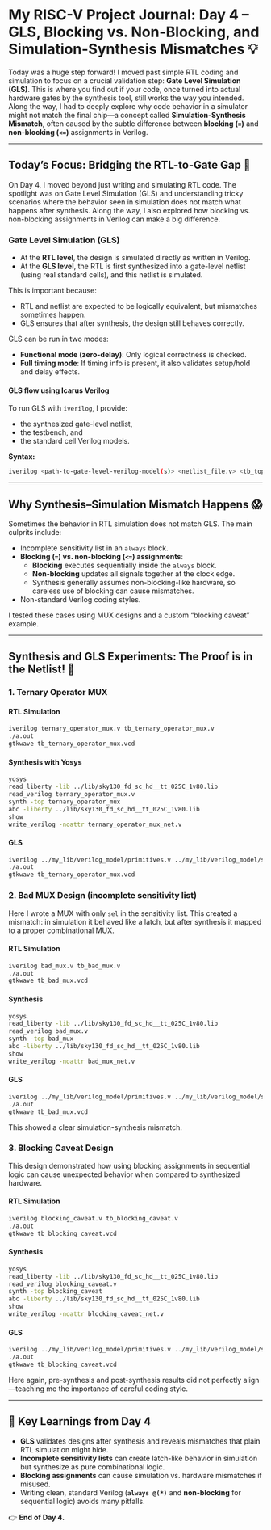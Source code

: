 # My RISC-V Project Journal: Day 4 – GLS, Blocking vs. Non-Blocking, and Simulation-Synthesis Mismatches 💡

Today was a huge step forward\! I moved past simple RTL coding and simulation to focus on a crucial validation step: **Gate Level Simulation (GLS)**. This is where you find out if your code, once turned into actual hardware gates by the synthesis tool, still works the way you intended. Along the way, I had to deeply explore why code behavior in a simulator might not match the final chip—a concept called **Simulation-Synthesis Mismatch**, often caused by the subtle difference between **blocking (`=`)** and **non-blocking (`<=`)** assignments in Verilog.

-----

## Today’s Focus: Bridging the RTL-to-Gate Gap 🌉

On Day 4, I moved beyond just writing and simulating RTL code. The spotlight was on Gate Level Simulation (GLS) and understanding tricky scenarios where the behavior seen in simulation does not match what happens after synthesis. Along the way, I also explored how blocking vs. non-blocking assignments in Verilog can make a big difference.

### Gate Level Simulation (GLS)

  * At the **RTL level**, the design is simulated directly as written in Verilog.
  * At the **GLS level**, the RTL is first synthesized into a gate-level netlist (using real standard cells), and this netlist is simulated.

This is important because:

  * RTL and netlist are expected to be logically equivalent, but mismatches sometimes happen.
  * GLS ensures that after synthesis, the design still behaves correctly.

GLS can be run in two modes:

  * **Functional mode (zero-delay)**: Only logical correctness is checked.
  * **Full timing mode**: If timing info is present, it also validates setup/hold and delay effects.

#### GLS flow using Icarus Verilog

To run GLS with `iverilog`, I provide:

  * the synthesized gate-level netlist,
  * the testbench, and
  * the standard cell Verilog models.

**Syntax:**

```bash
iverilog <path-to-gate-level-verilog-model(s)> <netlist_file.v> <tb_top.v>
```

-----

## Why Synthesis–Simulation Mismatch Happens 😱

Sometimes the behavior in RTL simulation does not match GLS. The main culprits include:

  * Incomplete sensitivity list in an `always` block.
  * **Blocking (`=`) vs. non-blocking (`<=`) assignments**:
      * **Blocking** executes sequentially inside the `always` block.
      * **Non-blocking** updates all signals together at the clock edge.
      * Synthesis generally assumes non-blocking-like hardware, so careless use of blocking can cause mismatches.
  * Non-standard Verilog coding styles.

I tested these cases using MUX designs and a custom “blocking caveat” example.

-----

## Synthesis and GLS Experiments: The Proof is in the Netlist\! 🔬

### 1\. Ternary Operator MUX

#### RTL Simulation

```bash
iverilog ternary_operator_mux.v tb_ternary_operator_mux.v
./a.out
gtkwave tb_ternary_operator_mux.vcd
```

#### Synthesis with Yosys

```bash
yosys
read_liberty -lib ../lib/sky130_fd_sc_hd__tt_025C_1v80.lib
read_verilog ternary_operator_mux.v
synth -top ternary_operator_mux
abc -liberty ../lib/sky130_fd_sc_hd__tt_025C_1v80.lib
show
write_verilog -noattr ternary_operator_mux_net.v
```

#### GLS

```bash
iverilog ../my_lib/verilog_model/primitives.v ../my_lib/verilog_model/sky130_fd_sc_hd.v ternary_operator_mux_net.v tb_ternary_operator_mux.v
./a.out
gtkwave tb_ternary_operator_mux.vcd
```

### 2\. Bad MUX Design (incomplete sensitivity list)

Here I wrote a MUX with only `sel` in the sensitivity list. This created a mismatch: in simulation it behaved like a latch, but after synthesis it mapped to a proper combinational MUX.

#### RTL Simulation

```bash
iverilog bad_mux.v tb_bad_mux.v
./a.out
gtkwave tb_bad_mux.vcd
```

#### Synthesis

```bash
yosys
read_liberty -lib ../lib/sky130_fd_sc_hd__tt_025C_1v80.lib
read_verilog bad_mux.v
synth -top bad_mux
abc -liberty ../lib/sky130_fd_sc_hd__tt_025C_1v80.lib
show
write_verilog -noattr bad_mux_net.v
```

#### GLS

```bash
iverilog ../my_lib/verilog_model/primitives.v ../my_lib/verilog_model/sky130_fd_sc_hd.v bad_mux_net.v tb_bad_mux.v
./a.out
gtkwave tb_bad_mux.vcd
```

This showed a clear simulation-synthesis mismatch.

### 3\. Blocking Caveat Design

This design demonstrated how using blocking assignments in sequential logic can cause unexpected behavior when compared to synthesized hardware.

#### RTL Simulation

```bash
iverilog blocking_caveat.v tb_blocking_caveat.v
./a.out
gtkwave tb_blocking_caveat.vcd
```

#### Synthesis

```bash
yosys
read_liberty -lib ../lib/sky130_fd_sc_hd__tt_025C_1v80.lib
read_verilog blocking_caveat.v
synth -top blocking_caveat
abc -liberty ../lib/sky130_fd_sc_hd__tt_025C_1v80.lib
show
write_verilog -noattr blocking_caveat_net.v
```

#### GLS

```bash
iverilog ../my_lib/verilog_model/primitives.v ../my_lib/verilog_model/sky130_fd_sc_hd.v blocking_caveat_net.v tb_blocking_caveat.v
./a.out
gtkwave tb_blocking_caveat.vcd
```

Here again, pre-synthesis and post-synthesis results did not perfectly align—teaching me the importance of careful coding style.

-----

## 🔑 Key Learnings from Day 4

  * **GLS** validates designs after synthesis and reveals mismatches that plain RTL simulation might hide.
  * **Incomplete sensitivity lists** can create latch-like behavior in simulation but synthesize as pure combinational logic.
  * **Blocking assignments** can cause simulation vs. hardware mismatches if misused.
  * Writing clean, standard Verilog (**`always @(*)`** and **non-blocking** for sequential logic) avoids many pitfalls.

👉 **End of Day 4.**